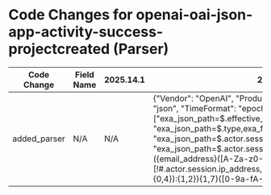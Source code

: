# Code Changes for openai-oai-json-app-activity-success-projectcreated (Parser)

| Code Change | Field Name | 2025.14.1 | 2025.15.1 |
|-------------|------------|-----------|------------|
| added_parser | N/A | N/A | {"Vendor": "OpenAI", "Product": "OpenAI", "ExtractionType": "json", "TimeFormat": "epoch_sec", "Fields": ["exa_json_path=$.effective_at,exa_field_name=time", "exa_json_path=$.type,exa_field_name=event_name", "exa_json_path=$.actor.session.user.id,exa_field_name=user_id", "exa_json_path=$.actor.session.user.email,exa_regex=({email_address}([A-Za-z0-9]+[!#$%&'+\/=?^_`~.\-])*[A-Za-z0-9]+@({email_domain}[^\]\s\"\\,;\|]+\.[^\]\s\"\\,;\|]+))", "exa_json_path=$.actor.session.ip_address,exa_regex=({src_ip}((([0-9a-fA-F.]{0,4}):{1,2}){1,7}([0-9a-fA-F]){0,4})|(((25[0-5]|(2[0-4]|1\d|[0-9]|)\d)\.?\b){4}))", "exa_json_path=$.actor.session.user_agent,exa_field_name=user_agent", "exa_json_path=$.actor.session.ip_address_details.country,exa_field_name=country_code", "exa_json_path=$.actor.session.ip_address_details.city,exa_field_name=city", "exa_json_path=$.actor.session.ip_address_details.region,exa_field_name=region", "exa_json_path=$.project.created.id,exa_field_name=project_id"], "Name": "openai-oai-json-app-activity-success-projectcreated", "ParserVersion": "v1.0.0", "Conditions": ["\"type\":\"project.created\"", "ja3", "ja4", "project.created"]} |